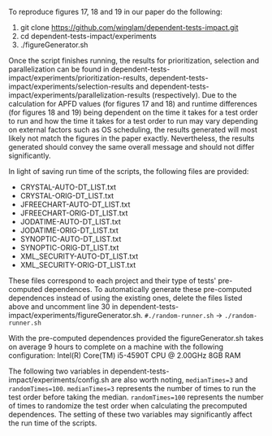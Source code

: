 To reproduce figures 17, 18 and 19 in our paper do the following:

1. git clone https://github.com/winglam/dependent-tests-impact.git
2. cd dependent-tests-impact/experiments
3. ./figureGenerator.sh

Once the script finishes running, the results for prioritization,
selection and parallelization can be found in dependent-tests-impact/experiments/prioritization-results, dependent-tests-impact/experiments/selection-results and dependent-tests-impact/experiments/parallelization-results (respectively).
Due to the calculation for APFD values (for figures 17 and 18) and runtime
differences (for figures 18 and 19) being dependent on the time it takes
for a test order to run and how the time it takes for a test
order to run may vary depending on external factors such as OS scheduling,
the results generated will most likely not match the figures in the paper
exactly. Nevertheless, the results generated should convey the same
overall message and should not differ significantly.

In light of saving run time of the scripts, the following files are
provided:
- CRYSTAL-AUTO-DT_LIST.txt
- CRYSTAL-ORIG-DT_LIST.txt
- JFREECHART-AUTO-DT_LIST.txt
- JFREECHART-ORIG-DT_LIST.txt
- JODATIME-AUTO-DT_LIST.txt
- JODATIME-ORIG-DT_LIST.txt
- SYNOPTIC-AUTO-DT_LIST.txt
- SYNOPTIC-ORIG-DT_LIST.txt
- XML_SECURITY-AUTO-DT_LIST.txt
- XML_SECURITY-ORIG-DT_LIST.txt

These files correspond to each project and their type of tests'
pre-computed dependences. To automatically generate these
pre-computed dependences instead of using the existing ones,
delete the files listed above and uncomment line 30 in
dependent-tests-impact/experiments/figureGenerator.sh.
`#./random-runner.sh` -> `./random-runner.sh`

With the pre-computed dependences provided the figureGenerator.sh
takes on average 9 hours to complete on a machine with the following
configuration:
Intel(R) Core(TM) i5-4590T CPU @ 2.00GHz 8GB RAM

The following two variables in dependent-tests-impact/experiments/config.sh
are also worth noting, `medianTimes=3` and `randomTimes=100`.
`medianTimes=3` represents the number of times to run the test order before
taking the median.
`randomTimes=100` represents the number of times to randomize the test
order when calculating the precomputed dependences.
The setting of these two variables may significantly affect the run time
of the scripts.